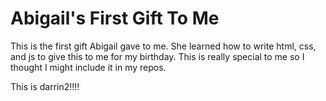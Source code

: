 # Abigail's First Gift To Me

This is the first gift Abigail gave to me. She learned how to write html, css, and js to give this to me for my birthday. This is really special to me so I thought I might include it in my repos.

This is darrin2!!!!
